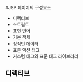 #JSP 페이지의 구성요소  
* 디렉티브  
* 스트립트  
* 표현 언어  
* 기본 객체  
* 정적인 데이터  
* 표준 액션 태그  
* 커스텀 태그와 표준 태그 라이브러리  

## 디렉티브  
